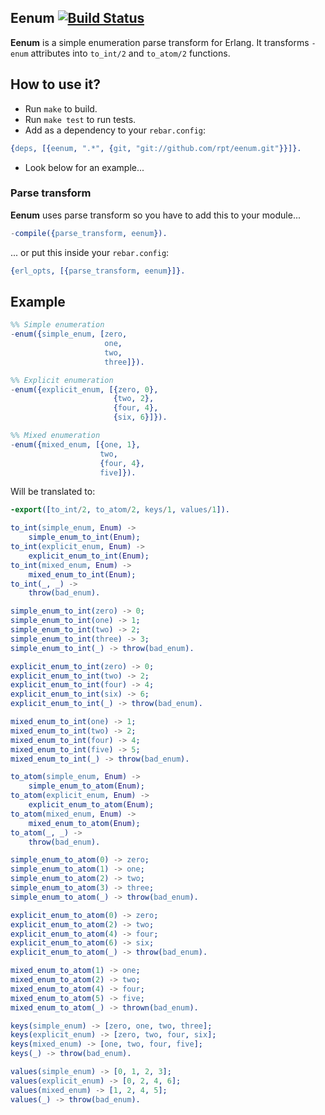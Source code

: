 ## Eenum [![Build Status][travis_ci_image]][travis_ci]

**Eenum** is a simple enumeration parse transform for Erlang.
It transforms `-enum` attributes into `to_int/2` and `to_atom/2` functions.

## How to use it?

 * Run `make` to build.
 * Run `make test` to run tests.
 * Add as a dependency to your `rebar.config`:

```erlang
{deps, [{eenum, ".*", {git, "git://github.com/rpt/eenum.git"}}]}.
```

 * Look below for an example...

### Parse transform

**Eenum** uses parse transform so you have to add this to your module...

```erlang
-compile({parse_transform, eenum}).
```

... or put this inside your `rebar.config`:

```erlang
{erl_opts, [{parse_transform, eenum}]}.
```

## Example

```erlang
%% Simple enumeration
-enum({simple_enum, [zero,
                     one,
                     two,
                     three]}).

%% Explicit enumeration
-enum({explicit_enum, [{zero, 0},
                       {two, 2},
                       {four, 4},
                       {six, 6}]}).

%% Mixed enumeration
-enum({mixed_enum, [{one, 1},
                    two,
                    {four, 4},
                    five]}).
```

Will be translated to:

```erlang
-export([to_int/2, to_atom/2, keys/1, values/1]).

to_int(simple_enum, Enum) ->
    simple_enum_to_int(Enum);
to_int(explicit_enum, Enum) ->
    explicit_enum_to_int(Enum);
to_int(mixed_enum, Enum) ->
    mixed_enum_to_int(Enum);
to_int(_, _) ->
    throw(bad_enum).

simple_enum_to_int(zero) -> 0;
simple_enum_to_int(one) -> 1;
simple_enum_to_int(two) -> 2;
simple_enum_to_int(three) -> 3;
simple_enum_to_int(_) -> throw(bad_enum).

explicit_enum_to_int(zero) -> 0;
explicit_enum_to_int(two) -> 2;
explicit_enum_to_int(four) -> 4;
explicit_enum_to_int(six) -> 6;
explicit_enum_to_int(_) -> throw(bad_enum).

mixed_enum_to_int(one) -> 1;
mixed_enum_to_int(two) -> 2;
mixed_enum_to_int(four) -> 4;
mixed_enum_to_int(five) -> 5;
mixed_enum_to_int(_) -> throw(bad_enum).

to_atom(simple_enum, Enum) ->
    simple_enum_to_atom(Enum);
to_atom(explicit_enum, Enum) ->
    explicit_enum_to_atom(Enum);
to_atom(mixed_enum, Enum) ->
    mixed_enum_to_atom(Enum);
to_atom(_, _) ->
    throw(bad_enum).

simple_enum_to_atom(0) -> zero;
simple_enum_to_atom(1) -> one;
simple_enum_to_atom(2) -> two;
simple_enum_to_atom(3) -> three;
simple_enum_to_atom(_) -> throw(bad_enum).

explicit_enum_to_atom(0) -> zero;
explicit_enum_to_atom(2) -> two;
explicit_enum_to_atom(4) -> four;
explicit_enum_to_atom(6) -> six;
explicit_enum_to_atom(_) -> throw(bad_enum).

mixed_enum_to_atom(1) -> one;
mixed_enum_to_atom(2) -> two;
mixed_enum_to_atom(4) -> four;
mixed_enum_to_atom(5) -> five;
mixed_enum_to_atom(_) -> thrown(bad_enum).

keys(simple_enum) -> [zero, one, two, three];
keys(explicit_enum) -> [zero, two, four, six];
keys(mixed_enum) -> [one, two, four, five];
keys(_) -> throw(bad_enum).

values(simple_enum) -> [0, 1, 2, 3];
values(explicit_enum) -> [0, 2, 4, 6];
values(mixed_enum) -> [1, 2, 4, 5];
values(_) -> throw(bad_enum).
```

[travis_ci]:
http://travis-ci.org/rpt/eenum
[travis_ci_image]:
https://secure.travis-ci.org/rpt/eenum.png
